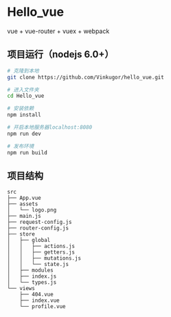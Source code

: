 # Hello_vue
vue + vue-router + vuex + webpack

## 项目运行（nodejs 6.0+）
``` bash
# 克隆到本地
git clone https://github.com/Vinkugor/hello_vue.git

# 进入文件夹
cd Hello_vue

# 安装依赖
npm install

# 开启本地服务器localhost:8080
npm run dev

# 发布环境
npm run build
```

## 项目结构
```
src
├── App.vue
├── assets
│   └── logo.png
├── main.js
├── request-config.js
├── router-config.js
├── store
│   ├── global
│   │   ├── actions.js
│   │   ├── getters.js
│   │   ├── mutations.js
│   │   └── state.js
│   ├── modules
│   ├── index.js
│   └── types.js
└── views
    ├── 404.vue
    ├── index.vue
    └── profile.vue
```